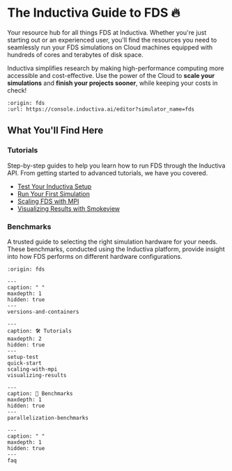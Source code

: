 # The Inductiva Guide to FDS 🔥

Your resource hub for all things FDS at Inductiva. Whether you're just starting out or an experienced user, you'll find the resources you need to seamlessly run your FDS simulations on Cloud machines equipped with hundreds of cores and terabytes of disk space.

Inductiva simplifies research by making high-performance computing more accessible and cost-effective. Use the power of the Cloud to **scale your simulations** and **finish your projects sooner**, while keeping your costs in check!

```{python_editor}
:origin: fds
:url: https://console.inductiva.ai/editor?simulator_name=fds
```

## What You'll Find Here

### Tutorials
Step-by-step guides to help you learn how to run FDS through the Inductiva API. From getting started to advanced tutorials, we have you covered.


- [Test Your Inductiva Setup](setup-test)
- [Run Your First Simulation](quick-start)
- [Scaling FDS with MPI](scaling-with-mpi)
- [Visualizing Results with Smokeview](visualizing-results)


### Benchmarks
A trusted guide to selecting the right simulation hardware for your needs. These benchmarks, conducted using the Inductiva platform, provide insight into how FDS performs on different hardware configurations.

```{banner}
:origin: fds
```

```{toctree}
---
caption: " "
maxdepth: 1
hidden: true
---
versions-and-containers
```

```{toctree}
---
caption: 🛠️ Tutorials
maxdepth: 2
hidden: true
---
setup-test
quick-start
scaling-with-mpi
visualizing-results
```

```{toctree}
---
caption: 🚀 Benchmarks
maxdepth: 1
hidden: true
---
parallelization-benchmarks
```

```{toctree}
---
caption: " "
maxdepth: 1
hidden: true
---
faq
```
